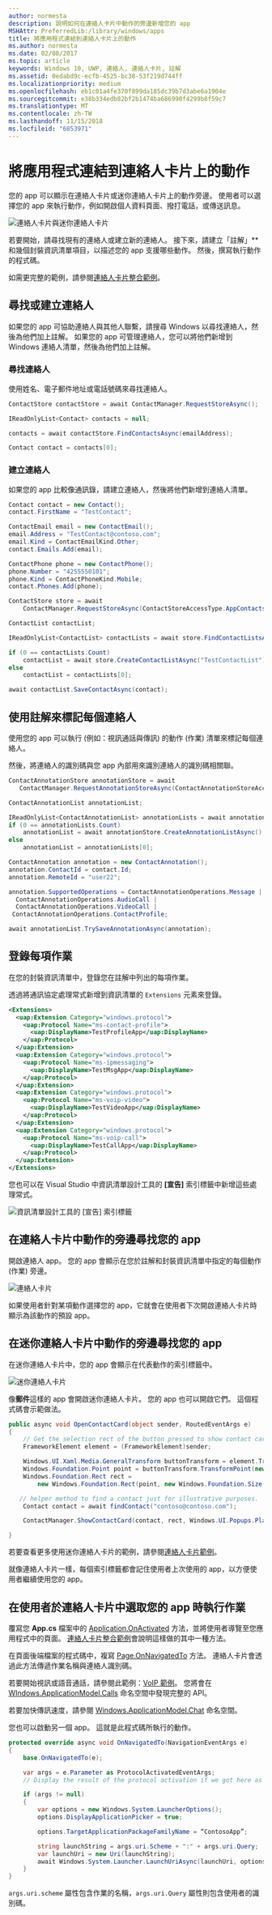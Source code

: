 ```yaml
---
author: normesta
description: 說明如何在連絡人卡片中動作的旁邊新增您的 app
MSHAttr: PreferredLib:/library/windows/apps
title: 將應用程式連結到連絡人卡片上的動作
ms.author: normesta
ms.date: 02/08/2017
ms.topic: article
keywords: Windows 10, UWP, 連絡人, 連絡人卡片, 註解
ms.assetid: 0edabd9c-ecfb-4525-bc38-53f219d744ff
ms.localizationpriority: medium
ms.openlocfilehash: eb1c01a4fe370f899da185dc39b7d3abe6a1904e
ms.sourcegitcommit: e38b334edb82bf2b1474ba686990f4299b8f59c7
ms.translationtype: MT
ms.contentlocale: zh-TW
ms.lasthandoff: 11/15/2018
ms.locfileid: "6853971"
---
```

# <a name="connect-your-app-to-actions-on-a-contact-card"></a>將應用程式連結到連絡人卡片上的動作

您的 app 可以顯示在連絡人卡片或迷你連絡人卡片上的動作旁邊。 使用者可以選擇您的 app 來執行動作，例如開啟個人資料頁面、撥打電話，或傳送訊息。

![連絡人卡片與迷你連絡人卡片](images/all-contact-cards.png)

若要開始，請尋找現有的連絡人或建立新的連絡人。 接下來，請建立「註解」** 和幾個封裝資訊清單項目，以描述您的 app 支援哪些動作。 然後，撰寫執行動作的程式碼。

如需更完整的範例，請參閱[連絡人卡片整合範例](https://github.com/Microsoft/Windows-universal-samples/tree/master/Samples/ContactCardIntegration)。

## <a name="find-or-create-a-contact"></a>尋找或建立連絡人

如果您的 app 可協助連絡人與其他人聯繫，請搜尋 Windows 以尋找連絡人，然後為他們加上註解。 如果您的 app 可管理連絡人，您可以將他們新增到 Windows 連絡人清單，然後為他們加上註解。

### <a name="find-a-contact"></a>尋找連絡人

使用姓名、電子郵件地址或電話號碼來尋找連絡人。

```cs
ContactStore contactStore = await ContactManager.RequestStoreAsync();

IReadOnlyList<Contact> contacts = null;

contacts = await contactStore.FindContactsAsync(emailAddress);

Contact contact = contacts[0];
```

### <a name="create-a-contact"></a>建立連絡人

如果您的 app 比較像通訊錄，請建立連絡人，然後將他們新增到連絡人清單。

```cs
Contact contact = new Contact();
contact.FirstName = "TestContact";

ContactEmail email = new ContactEmail();
email.Address = "TestContact@contoso.com";
email.Kind = ContactEmailKind.Other;
contact.Emails.Add(email);

ContactPhone phone = new ContactPhone();
phone.Number = "4255550101";
phone.Kind = ContactPhoneKind.Mobile;
contact.Phones.Add(phone);

ContactStore store = await
    ContactManager.RequestStoreAsync(ContactStoreAccessType.AppContactsReadWrite);

ContactList contactList;

IReadOnlyList<ContactList> contactLists = await store.FindContactListsAsync();

if (0 == contactLists.Count)
    contactList = await store.CreateContactListAsync("TestContactList");
else
    contactList = contactLists[0];

await contactList.SaveContactAsync(contact);

```

## <a name="tag-each-contact-with-an-annotation"></a>使用註解來標記每個連絡人

使用您的 app 可以執行 (例如：視訊通話與傳訊) 的動作 (作業) 清單來標記每個連絡人。

然後，將連絡人的識別碼與您 app 內部用來識別連絡人的識別碼相關聯。

```cs
ContactAnnotationStore annotationStore = await
   ContactManager.RequestAnnotationStoreAsync(ContactAnnotationStoreAccessType.AppAnnotationsReadWrite);

ContactAnnotationList annotationList;

IReadOnlyList<ContactAnnotationList> annotationLists = await annotationStore.FindAnnotationListsAsync();
if (0 == annotationLists.Count)
    annotationList = await annotationStore.CreateAnnotationListAsync();
else
    annotationList = annotationLists[0];

ContactAnnotation annotation = new ContactAnnotation();
annotation.ContactId = contact.Id;
annotation.RemoteId = "user22";

annotation.SupportedOperations = ContactAnnotationOperations.Message |
  ContactAnnotationOperations.AudioCall |
  ContactAnnotationOperations.VideoCall |
 ContactAnnotationOperations.ContactProfile;

await annotationList.TrySaveAnnotationAsync(annotation);
```

## <a name="register-for-each-operation"></a>登錄每項作業

在您的封裝資訊清單中，登錄您在註解中列出的每項作業。

透過將通訊協定處理常式新增到資訊清單的 ``Extensions`` 元素來登錄。

```xml
<Extensions>
  <uap:Extension Category="windows.protocol">
    <uap:Protocol Name="ms-contact-profile">
      <uap:DisplayName>TestProfileApp</uap:DisplayName>
    </uap:Protocol>
  </uap:Extension>
  <uap:Extension Category="windows.protocol">
    <uap:Protocol Name="ms-ipmessaging">
      <uap:DisplayName>TestMsgApp</uap:DisplayName>
    </uap:Protocol>
  </uap:Extension>
  <uap:Extension Category="windows.protocol">
    <uap:Protocol Name="ms-voip-video">
      <uap:DisplayName>TestVideoApp</uap:DisplayName>
    </uap:Protocol>
  </uap:Extension>
  <uap:Extension Category="windows.protocol">
    <uap:Protocol Name="ms-voip-call">
      <uap:DisplayName>TestCallApp</uap:DisplayName>
    </uap:Protocol>
  </uap:Extension>
</Extensions>
```
您也可以在 Visual Studio 中資訊清單設計工具的 **\[宣告\]** 索引標籤中新增這些處理常式。

![資訊清單設計工具的 [宣告] 索引標籤](images/manifest-designer-protocols.png)

## <a name="find-your-app-next-to-actions-in-a-contact-card"></a>在連絡人卡片中動作的旁邊尋找您的 app

開啟連絡人 app。 您的 app 會顯示在您於註解和封裝資訊清單中指定的每個動作 (作業) 旁邊。

![連絡人卡片](images/a-contact-card.png)

如果使用者針對某項動作選擇您的 app，它就會在使用者下次開啟連絡人卡片時顯示為該動作的預設 app。

## <a name="find-your-app-next-to-actions-in-a-mini-contact-card"></a>在迷你連絡人卡片中動作的旁邊尋找您的 app

在迷你連絡人卡片中，您的 app 會顯示在代表動作的索引標籤中。

![迷你連絡人卡片](images/mini-contact-card.png)

像**郵件**這樣的 app 會開啟迷你連絡人卡片。 您的 app 也可以開啟它們。 這個程式碼會示範做法。

```cs
public async void OpenContactCard(object sender, RoutedEventArgs e)
{
    // Get the selection rect of the button pressed to show contact card.
    FrameworkElement element = (FrameworkElement)sender;

    Windows.UI.Xaml.Media.GeneralTransform buttonTransform = element.TransformToVisual(null);
    Windows.Foundation.Point point = buttonTransform.TransformPoint(new Windows.Foundation.Point());
    Windows.Foundation.Rect rect =
        new Windows.Foundation.Rect(point, new Windows.Foundation.Size(element.ActualWidth, element.ActualHeight));

   // helper method to find a contact just for illustrative purposes.
    Contact contact = await findContact("contoso@contoso.com");

    ContactManager.ShowContactCard(contact, rect, Windows.UI.Popups.Placement.Default);

}
```

若要查看更多使用迷你連絡人卡片的範例，請參閱[連絡人卡片範例](https://github.com/Microsoft/Windows-universal-samples/tree/master/Samples/ContactCards)。

就像連絡人卡片一樣，每個索引標籤都會記住使用者上次使用的 app，以方便使用者繼續使用您的 app。

## <a name="perform-operations-when-users-select-your-app-in-a-contact-card"></a>在使用者於連絡人卡片中選取您的 app 時執行作業

覆寫您 **App.cs** 檔案中的 [Application.OnActivated](https://msdn.microsoft.com/library/windows/apps/br242330) 方法，並將使用者導覽至您應用程式中的頁面。 [連絡人卡片整合範例](https://github.com/Microsoft/Windows-universal-samples/tree/master/Samples/ContactCardIntegration)會說明這樣做的其中一種方法。

在頁面後端檔案的程式碼中，複寫 [Page.OnNavigatedTo](https://msdn.microsoft.com/library/windows/apps/windows.ui.xaml.controls.page.onnavigatedto.aspx) 方法。 連絡人卡片會透過此方法傳遞作業名稱與連絡人識別碼。

若要開始視訊或語音通話，請參閱此範例：[VoIP 範例](https://github.com/Microsoft/Windows-universal-samples/tree/master/Samples/VoIP)。 您將會在 [WIndows.ApplicationModel.Calls](https://msdn.microsoft.com/library/windows/apps/windows.applicationmodel.calls.aspx) 命名空間中發現完整的 API。

若要加快傳訊速度，請參閱 [Windows.ApplicationModel.Chat](https://msdn.microsoft.com/library/windows/apps/windows.applicationmodel.chat.aspx) 命名空間。

您也可以啟動另一個 app。 這就是此程式碼所執行的動作。

```cs
protected override async void OnNavigatedTo(NavigationEventArgs e)
{
    base.OnNavigatedTo(e);

    var args = e.Parameter as ProtocolActivatedEventArgs;
    // Display the result of the protocol activation if we got here as a result of being activated for a protocol.

    if (args != null)
    {
        var options = new Windows.System.LauncherOptions();
        options.DisplayApplicationPicker = true;

        options.TargetApplicationPackageFamilyName = “ContosoApp”;

        string launchString = args.uri.Scheme + ":" + args.uri.Query;
        var launchUri = new Uri(launchString);
        await Windows.System.Launcher.LaunchUriAsync(launchUri, options);
    }
}
```

```args.uri.scheme``` 屬性包含作業的名稱，```args.uri.Query``` 屬性則包含使用者的識別碼。
